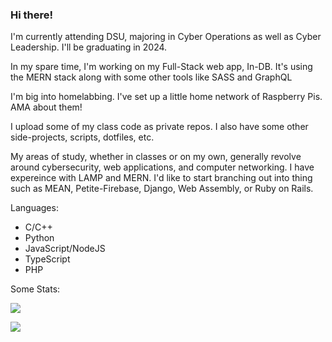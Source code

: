 ### Hi there!

I'm currently attending DSU, majoring in Cyber Operations as well as Cyber Leadership. I'll be graduating in 2024. <br>

In my spare time, I'm working on my Full-Stack web app, In-DB. It's using the MERN stack along with some other tools like SASS and GraphQL <br>

I'm big into homelabbing. I've set up a little home network of Raspberry Pis. AMA about them! <br>

I upload some of my class code as private repos. I also have some other side-projects, scripts, dotfiles, etc. <br>

My areas of study, whether in classes or on my own, generally revolve around cybersecurity, web applications, and computer networking. I have expereince with LAMP and MERN. I'd like to start branching out into thing such as MEAN, Petite-Firebase, Django, Web Assembly, or Ruby on Rails. 

Languages:
- C/C++
- Python
- JavaScript/NodeJS
- TypeScript
- PHP

Some Stats:

![](https://github.com/DanEager19/github-stats/blob/master/generated/overview.svg)

![](https://github.com/DanEager19/github-stats/blob/master/generated/languages.svg)
